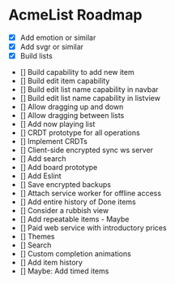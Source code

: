# AcmeList Roadmap
- [x] Add emotion or similar
- [x] Add svgr or similar
- [x] Build lists
- [] Build capability to add new item
- [] Build edit item capability
- [] Build edit list name capability in navbar
- [] Build edit list name capability in listview
- [] Allow dragging up and down
- [] Allow dragging between lists
- [] Add now playing list
- [] CRDT prototype for all operations
- [] Implement CRDTs
- [] Client-side encrypted sync ws server
- [] Add search
- [] Add board prototype
- [] Add Eslint
- [] Save encrypted backups
- [] Attach service worker for offline access
- [] Add entire history of Done items
- [] Consider a rubbish view
- [] Add repeatable items - Maybe
- [] Paid web service with introductory prices
- [] Themes
- [] Search
- [] Custom completion animations
- [] Add item history
- [] Maybe: Add timed items
